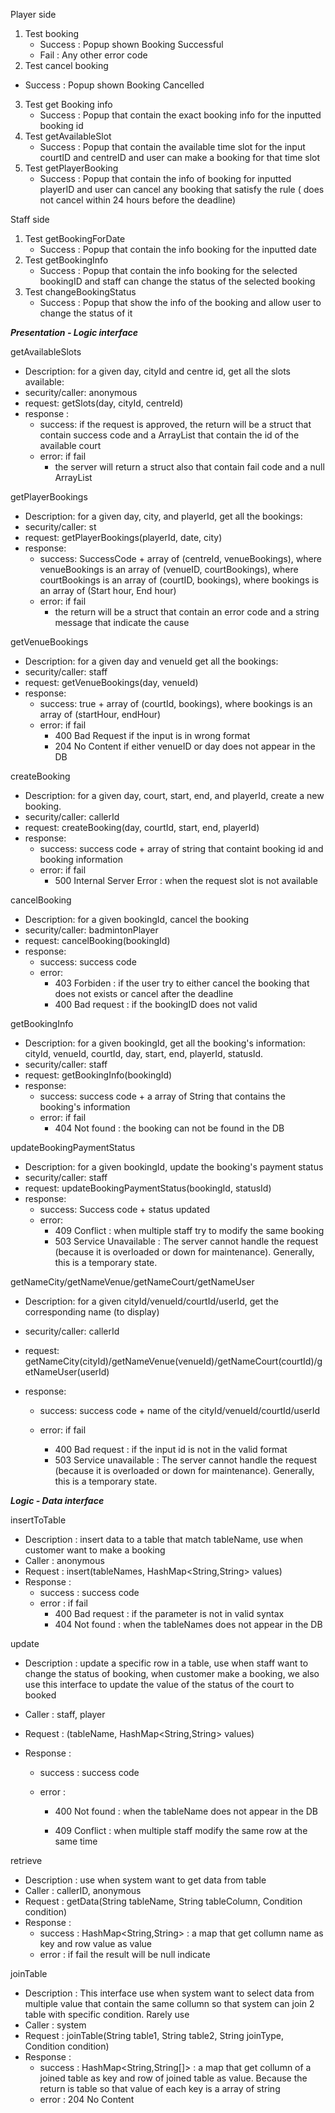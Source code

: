 Player side

1. Test booking
   * Success : Popup shown Booking Successful
   * Fail : Any other error code
2. Test cancel booking

* Success : Popup shown Booking Cancelled

3. Test get Booking info
   * Success : Popup that contain the exact booking info for the inputted booking id
4. Test getAvailableSlot
   * Success : Popup that contain the available time slot for the input courtID and centreID and user can make a booking for that time slot
5. Test getPlayerBooking
   * Success : Popup that contain the info of booking for inputted playerID and user can cancel any booking that satisfy the rule ( does not cancel within 24 hours before the deadline)

Staff side

1. Test getBookingForDate
   * Success : Popup that contain the info booking for the inputted date 
2. Test getBookingInfo
   * Success : Popup that contain the info booking for the selected bookingID and staff can change the status of the selected booking
3. Test changeBookingStatus
   * Success : Popup that show the info of the booking and allow user to change the status of it





***Presentation - Logic interface***

getAvailableSlots

* Description: for a given day, cityId and centre id, get all the slots available:
* security/caller: anonymous
* request: getSlots(day, cityId, centreId)
* response : 
  * success: if the request is approved, the return will be a struct that contain success code and a ArrayList<String> that contain the id of the available court
  * error: if fail
    * the server will return a struct also that contain fail code and a null ArrayList<String>

getPlayerBookings

* Description: for a given day, city, and playerId, get all the bookings:
* security/caller: st
* request: getPlayerBookings(playerId, date, city)
* response:
  * success: SuccessCode + array of (centreId, venueBookings), where venueBookings is an array of (venueID, courtBookings), where courtBookings is an array of (courtID, bookings), where bookings is an array of (Start hour, End hour)
  * error: if fail
    * the return will be a struct that contain an error code and a string message that indicate the cause

getVenueBookings

* Description: for a given day and venueId get all the bookings:
* security/caller: staff
* request: getVenueBookings(day, venueId)
* response:
  * success: true + array of (courtId, bookings), where bookings is an array of (startHour, endHour)
  * error: if fail
    * 400 Bad Request if the input is in wrong format 
    * 204 No Content if either venueID or day does not appear in the DB

createBooking

* Description: for a given day, court, start, end, and playerId, create a new booking.
* security/caller: callerId
* request: createBooking(day, courtId, start, end, playerId)
* response:
  * success: success code + array of string that containt booking id and booking information
  * error: if fail
    * 500 Internal Server Error : when the request slot is not available

cancelBooking

* Description: for a given bookingId, cancel the booking
* security/caller: badmintonPlayer
* request: cancelBooking(bookingId)
* response:
  * success: success code
  * error: 
    * 403 Forbiden : if the user try to either cancel the booking that does not exists or cancel after the deadline
    * 400 Bad request : if the bookingID does not valid

getBookingInfo

* Description: for a given bookingId, get all the booking's information: cityId, venueId, courtId, day, start, end, playerId, statusId.
* security/caller: staff
* request: getBookingInfo(bookingId)
* response:
  * success: success code + a array of String that contains the booking's information
  * error: if fail
    * 404 Not found : the booking can not be found in the DB

updateBookingPaymentStatus

* Description: for a given bookingId, update the booking's payment status
* security/caller: staff
* request: updateBookingPaymentStatus(bookingId, statusId)
* response:
  * success: Success code + status updated
  * error: 
    * 409 Conflict : when multiple staff try to modify the same booking
    * 503 Service Unavailable : The server cannot handle the request (because it is overloaded or down for maintenance). Generally, this is a temporary state.

getNameCity/getNameVenue/getNameCourt/getNameUser

* Description: for a given cityId/venueId/courtId/userId, get the corresponding name (to display)

* security/caller: callerId

* request: getNameCity(cityId)/getNameVenue(venueId)/getNameCourt(courtId)/getNameUser(userId)

* response:

  * success: success code + name of the cityId/venueId/courtId/userId

  * error: if fail 

    * 400 Bad request : if the input id is not in the valid format
    * 503 Service unavailable : The server cannot handle the request (because it is overloaded or down for maintenance). Generally, this is a temporary state.

    

***Logic - Data interface***

insertToTable

* Description : insert data to a table that match tableName, use when customer want to make a booking
* Caller : anonymous
* Request : insert(tableNames, HashMap<String,String> values)
* Response : 
  * success : success code
  * error : if fail 
    * 400 Bad request : if the parameter is not in valid syntax
    * 404 Not found : when the tableNames does not appear in the DB

update

* Description : update a specific row in a table, use when staff want to change the status of booking, when customer make a booking, we also use this interface to update the value of the status of the court to booked

* Caller : staff, player

* Request : (tableName, HashMap<String,String> values)

* Response : 

  * success : success code

  * error :  

    * 400 Not found : when the tableName does not appear in the DB

    * 409 Conflict : when multiple staff modify the same row at the same time

retrieve

* Description : use when system want to get data from table
* Caller : callerID, anonymous
* Request : getData(String tableName, String tableColumn, Condition condition)
* Response : 
  * success : HashMap<String,String> : a map  that get collumn name as key and row value as value 
  * error : if fail the result will be null indicate

joinTable 

* Description : This interface use when system want to select data from multiple value that contain the same collumn so that system can join 2 table with specific condition. Rarely use
* Caller : system
* Request : joinTable(String table1, String table2, String joinType, Condition condition)
* Response : 
  * success : HashMap<String,String[]> : a map that get collumn of a joined table as key and row of joined table as value. Because the  return is table so that value of each key is a array of string 
  * error : 204 No Content